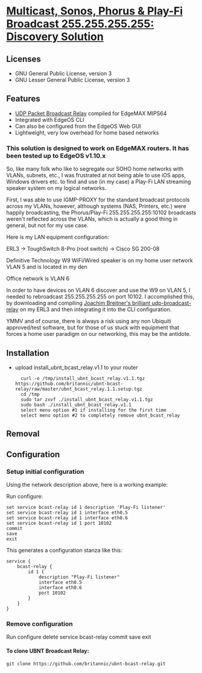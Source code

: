 # [Multicast, Sonos, Phorus & Play-Fi Broadcast 255.255.255.255:<port> Discovery Solution](https://community.ubnt.com/t5/EdgeMAX/Multicast-Sonos-Phorus-amp-Play-Fi-Broadcast-255-255-255-255-lt/td-p/1259616)

## Licenses

* GNU General Public License, version 3
* GNU Lesser General Public License, version 3

## Features

* [UDP Packet Broadcast Relay](http://www.joachim-breitner.de/udp-broadcast-relay/) compiled for EdgeMAX MIPS64
* Integrated with EdgeOS CLI
* Can also be configured from the EdgeOS Web GUI
* Lightweight, very low overhead for home based networks

### This solution is designed to work on EdgeMAX routers. It has been tested up to EdgeOS v1.10.x

So, like many folk who like to segregate our SOHO home networks with VLANs, subnets, etc., I was frustrated at not being able to use iOS apps, Windows drivers etc. to find and use (in my case) a Play-Fi LAN streaming speaker system on my logical networks.

First, I was able to use IGMP-PROXY for the standard broadcast protocols across my VLANs, however, although systems (NAS, Printers, etc.) were happily broadcasting, the Phorus/Play-Fi 255.255.255.255:10102 broadcasts weren't reflected across the VLANs, which is actually a good thing in general, but not for my use case.

Here is my LAN equipment configuration:

ERL3 -> ToughSwitch 8-Pro (root switch) -> Cisco SG 200-08

Definitive Technology W9 WiFi/Wired speaker is on my home user network VLAN 5 and is located in my den

Office network is VLAN 6

In order to have devices on VLAN 6 discover and use the W9 on VLAN 5, I needed to rebroadcast 255.255.255.255 on port 10102. I accomplished this, by downloading and compiling [Joachim Breitner's brilliant udp-broadcast-relay](http://www.joachim-breitner.de/udp-broadcast-relay/) on my ERL3 and then integrating it into the CLI configuration.

YMMV and of course, there is always a risk using any non Ubiquiti approved/test software, but for those of us stuck with equipment that forces a home user paradigm on our networking, this may be the antidote.

## Installation

* upload install_ubnt_bcast_relay.v1.1 to your router

        curl -o /tmp/install_ubnt_bcast_relay.v1.1.tgz https://github.com/britannic/ubnt-bcast-relay/raw/master/ubnt_bcast_relay.1.1.setup.tgz
        cd /tmp
        sudo tar zxvf ./install_ubnt_bcast_relay.v1.1.tgz
        sudo bash ./install_ubnt_bcast_relay.v1.1
        select menu option #1 if installing for the first time
        select menu option #2 to completely remove ubnt_bcast_relay

## Removal

## Configuration

### Setup initial configuration

Using the network description above, here is a working example:

Run configure:

    set service bcast-relay id 1 description 'Play-Fi listener'
    set service bcast-relay id 1 interface eth0.5
    set service bcast-relay id 1 interface eth0.6
    set service bcast-relay id 1 port 10102
    commit
    save
    exit


This generates a configuration stanza like this:

    service {
        bcast-relay {
            id 1 {
                description "Play-Fi listener"
                interface eth0.5
                interface eth0.6
                port 10102
            }
        }
    }

### Remove configuration

Run configure
    delete service bcast-relay
    commit
    save
    exit

#### To clone UBNT Broadcast Relay:

    git clone https://github.com/britannic/ubnt-bcast-relay.git

